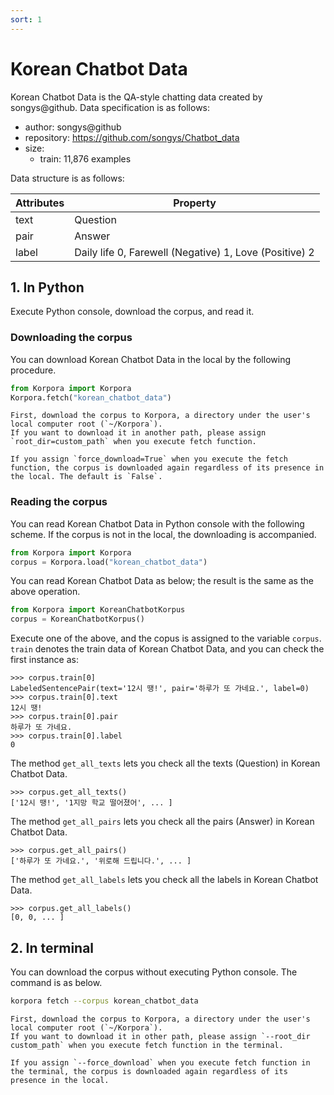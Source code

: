 ```yaml
---
sort: 1
---
```


# Korean Chatbot Data

Korean Chatbot Data is the QA-style chatting data created by songys@github.
Data specification is as follows:

- author: songys@github
- repository: https://github.com/songys/Chatbot_data
- size:
  - train: 11,876 examples

Data structure is as follows:

|Attributes|Property|
|---|---|
|text|Question|
|pair|Answer|
|label|Daily life 0, Farewell (Negative) 1, Love (Positive) 2|


## 1. In Python

Execute Python console, download the corpus, and read it.

### Downloading the corpus

You can download Korean Chatbot Data in the local by the following procedure.

```python
from Korpora import Korpora
Korpora.fetch("korean_chatbot_data")
```

```note
First, download the corpus to Korpora, a directory under the user's local computer root (`~/Korpora`).
If you want to download it in another path, please assign `root_dir=custom_path` when you execute fetch function.
```

```tip
If you assign `force_download=True` when you execute the fetch function, the corpus is downloaded again regardless of its presence in the local. The default is `False`.
```


### Reading the corpus

You can read Korean Chatbot Data in Python console with the following scheme.
If the corpus is not in the local, the downloading is accompanied.

```python
from Korpora import Korpora
corpus = Korpora.load("korean_chatbot_data")
```

You can read Korean Chatbot Data as below;
the result is the same as the above operation.

```python
from Korpora import KoreanChatbotKorpus
corpus = KoreanChatbotKorpus()
```

Execute one of the above, and the copus is assigned to the variable `corpus`.
`train` denotes the train data of Korean Chatbot Data, and you can check the first instance as:

```
>>> corpus.train[0]
LabeledSentencePair(text='12시 땡!', pair='하루가 또 가네요.', label=0)
>>> corpus.train[0].text
12시 땡!
>>> corpus.train[0].pair
하루가 또 가네요.
>>> corpus.train[0].label
0
```

The method `get_all_texts` lets you check all the texts (Question) in Korean Chatbot Data.

```
>>> corpus.get_all_texts()
['12시 땡!', '1지망 학교 떨어졌어', ... ]
```

The method `get_all_pairs` lets you check all the pairs (Answer) in Korean Chatbot Data.

```
>>> corpus.get_all_pairs()
['하루가 또 가네요.', '위로해 드립니다.', ... ]
```

The method `get_all_labels` lets you check all the labels in Korean Chatbot Data.

```
>>> corpus.get_all_labels()
[0, 0, ... ]
```

## 2. In terminal

You can download the corpus without executing Python console.
The command is as below.

```bash
korpora fetch --corpus korean_chatbot_data
```

```note
First, download the corpus to Korpora, a directory under the user's local computer root (`~/Korpora`).
If you want to download it in other path, please assign `--root_dir custom_path` when you execute fetch function in the terminal.
```

```tip
If you assign `--force_download` when you execute fetch function in the terminal, the corpus is downloaded again regardless of its presence in the local.
```
